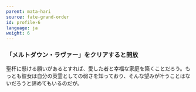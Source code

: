 ```yaml
---
parent: mata-hari
source: fate-grand-order
id: profile-6
language: ja
weight: 6
---
```


### 「メルトダウン・ラヴァー」をクリアすると開放

聖杯に懸ける願いがあるとすれば、愛した者と幸福な家庭を築くことだろう。もっとも彼女は自分の英霊としての弱さを知っており、そんな望みが叶うことはないだろうと諦めてもいるのだが。
